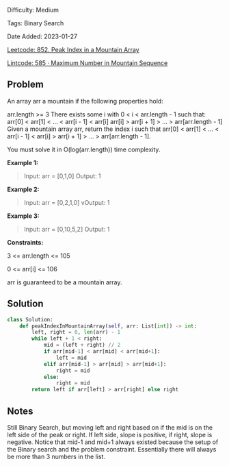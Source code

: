 Difficulty: Medium

Tags: Binary Search

Date Added: 2023-01-27

[Leetcode: 852. Peak Index in a Mountain Array](https://leetcode.com/problems/peak-index-in-a-mountain-array/)

[Lintcode: 585 · Maximum Number in Mountain Sequence](https://www.lintcode.com/problem/585/)

## Problem
An array arr a mountain if the following properties hold:

arr.length >= 3
There exists some i with 0 < i < arr.length - 1 such that:
arr[0] < arr[1] < ... < arr[i - 1] < arr[i] 
arr[i] > arr[i + 1] > ... > arr[arr.length - 1]
Given a mountain array arr, return the index i such that arr[0] < arr[1] < ... < arr[i - 1] < arr[i] > arr[i + 1] > ... > arr[arr.length - 1].

You must solve it in O(log(arr.length)) time complexity.

**Example 1:**
> Input: arr = [0,1,0]
> Output: 1

**Example 2:**
> Input: arr = [0,2,1,0]
>vOutput: 1

**Example 3:**
>Input: arr = [0,10,5,2]
>Output: 1

**Constraints:**

3 <= arr.length <= 105

0 <= arr[i] <= 106

arr is guaranteed to be a mountain array.

## Solution
```python
class Solution:
    def peakIndexInMountainArray(self, arr: List[int]) -> int:
        left, right = 0, len(arr) - 1
        while left + 1 < right:
            mid = (left + right) // 2
            if arr[mid-1] < arr[mid] < arr[mid+1]:
                left = mid
            elif arr[mid-1] > arr[mid] > arr[mid+1]:
                right = mid
            else:
                right = mid
        return left if arr[left] > arr[right] else right
```

## Notes
Still Binary Search, but moving left and right based on if the mid is on the left 
side of the peak or right. If left side, slope is positive, if right, slope is negative.
Notice that mid-1 and mid+1 always existed because the setup of the Binary search and the problem constraint.
Essentially there will always be more than 3 numbers in the list.
